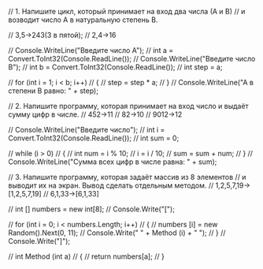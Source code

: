 // 1. Напишите цикл, который принимает на вход два числа (А и В) 
// и возводит число А в натуральную степень В.

// 3,5->243(3 в пятой);
// 2,4->16

// Console.WriteLine("Введите число A");
// int a = Convert.ToInt32(Console.ReadLine());
// Console.WriteLine("Введите число B");
// int b = Convert.ToInt32(Console.ReadLine());
// int step = a;

// for (int i = 1; i < b; i++)
// {
// step = step * a;
// }
// Console.WriteLine("A в степени B равно: " + step);

// 2. Напишите программу, которая принимает на вход число и выдаёт сумму цифр в числе.
// 452->11
// 82->10
// 9012->12

// Console.WriteLine("Введите число");
// int i = Convert.ToInt32(Console.ReadLine());
// int sum = 0;

// while (i > 0)
// {
// int num = i % 10;
// i = i / 10;
// sum = sum + num;
// }
// Console.WriteLine("Сумма всех цифр в числе равна: " + sum);

// 3. Напишите программу, которая задаёт массив из 8 элементов
//  и выводит их на экран. Вывод сделать отдельным методом.
// 1,2,5,7,19-> [1,2,5,7,19]
// 6,1,33->[6,1,33]

// int [] numbers = new int[8];
// Console.Write("[");

// for (int i = 0; i < numbers.Length; i++)
//  {
//     numbers [i] = new Random().Next(0, 11);
//     Console.Write(" " + Method (i) + " ");
//  }
// Console.Write("]");

// int Method (int a)
// {
//     return numbers[a];
// }
